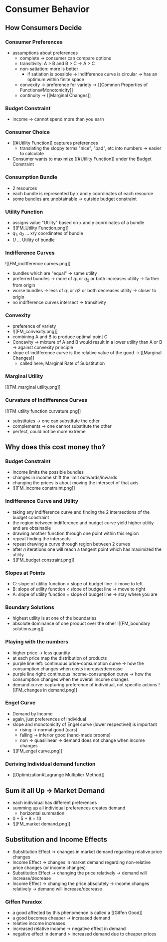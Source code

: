 # Consumer Behavior
## How Consumers Decide
### Consumer Preferences
- assumptions about preferences
	- complete -> consumer can compare options
	- transitivity: A > B and B > C -> A > C
	- non-satiation: more is better
		- if satiation is possible -> indifference curve is circular -> has an optimum within finite space
	- convexity -> preference for variety -> [[Common Properties of Functions#Monotonicity]]
	- continuity -> [[Marginal Changes]]

### Budget Constraint
- income -> cannot spend more than you earn

### Consumer Choice
- [[#Utility Function]] captures preferences 
	- translating the sloppy terms "nice", "bad", etc into numbers -> easier to calculate
- Consumer wants to maximize [[#Utility Function]] under the Budget Constraint

### Consumption Bundle
- 2 resources
- each bundle is represented by x and y coordinates of each resource
- some bundles are unobtainable -> outside budget constraint

### Utility Function
- assigns value "Utility" based on x and y coordinates of a bundle
- ![[FM_Utility Function.png]]
- $q_1$, $q_2$ ... x/y coordinates of bundle
- $U$ ... Utility of bundle

### Indifference Curves
![[FM_indifference curves.png]]
- bundles which are "equal" -> same utility
- preferred bundles -> more of $q_1$ or $q_2$ or both increases utility -> farther from origin
- worse bundles -> less of $q_1$ or $q2$ or both decreases utility -> closer to origin
- no indifference curves intersect -> transitivity

### Convexity
- preference of variety
- ![[FM_convexity.png]]
- combining A and B to produce optimal point C
- Concavity -> mixture of A and B would result in a lower utility than A or B -> against convexity principle
- slope of indifference curve is the relative value of the good -> [[Marginal Changes]]
	- called here; Marginal Rate of Substitution

### Marginal Utility
![[FM_marginal utility.png]]
### Curvature of Indifference Curves
![[FM_utility function curvature.png]]
- substitutes -> one can substitute the other
- complements -> one cannot substitute the other
- perfect, could not be more extreme

## Why does this cost money tho?
### Budget Constraint
- Income limits the possible bundles
- changes in income shift the limit outwards/inwards
- changing the prices is about moving the intersect of that axis
- ![[FM_income constraint.png]]

### Indifference Curve and Utility
- taking any indifference curve and finding the 2 intersections of the budget constraint
- the region between indifference and budget curve yield higher utility and are obtainable
- drawing another function through one point within this region
- repeat finding the intersects
- repeat drawing a curve through region between 2 curves
- after $n$ iterations one will reach a tangent point which has maximized the utility
- ![[FM_budget constraint.png]]

### Slopes at Points
- C: slope of utility function > slope of budget line -> move to left
- B: slope of utility function < slope of budget line -> move to right
- A: slope of utility function = slope of budget line -> stay where you are

### Boundary Solutions
- highest utility is at one of the boundaries
- absolute dominance of one product over the other
![[FM_boundary solutions.png]]

### Playing with the numbers
- higher price -> less quantity
- at each price map the distribution of products
- purple line left: continuous price-consumption curve -> how the consumption changes when costs increase/decrease
- purple line right: continuous income-consumption curve -> how the consumption changes when the overall income changes
- demand curve: capturing preference of individual, not specific actions
![[FM_changes in demand.png]]

### Engel Curve
- Demand by Income
- again, just preferences of individual
- slope and monotonicity of Engel curve (lower respectivel) is important
	- rising -> normal good (cars)
	- falling -> inferior good (hand-made brooms)
	- non -> quasilinear -> demand does not change when income changes
- ![[FM_engel curve.png]]

### Deriving Individual demand function
- [[Optimization#Lagrange Multiplier Method]] 

## Sum it all Up -> Market Demand
- each individual has different preferences
- summing up all individual preferences creates demand
	- horizontal summation
- 0 + 5 + 8 = 13
- ![[FM_market demand.png]]

## Substitution and Income Effects
- Substitution Effect -> changes in market demand regarding relative price changes
- Income Effect -> changes in market demand regarding non-relative price changes (or income changes)  
- Substitution Effect -> changing the price relatively -> demand will increase/decrease
- Income Effect -> changing the price absolutely -> income changes relatively -> demand will increase/decrease 

### Giffen Paradox
- a good affected by this phenomenon is called a [[Giffen Good]]
- a good becomes cheaper -> increased demand
- relative income increases
- increased relative income -> negative effect in demand
- negative effect in demand > increased demand due to cheaper prices



